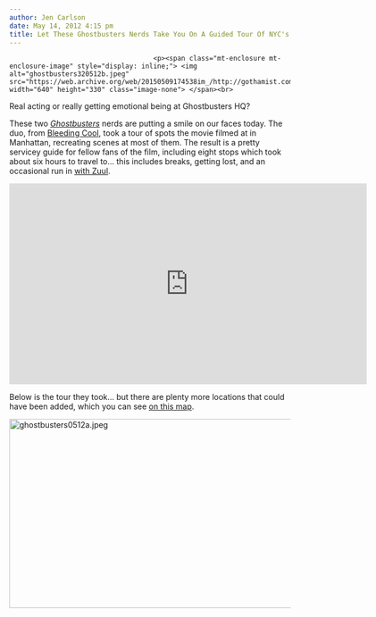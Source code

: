 ```yaml
---
author: Jen Carlson
date: May 14, 2012 4:15 pm
title: Let These Ghostbusters Nerds Take You On A Guided Tour Of NYC's Ghostbusters Locations
---
```


	
										<p><span class="mt-enclosure mt-enclosure-image" style="display: inline;"> <img alt="ghostbusters320512b.jpeg" src="https://web.archive.org/web/20150509174538im_/http://gothamist.com/attachments/arts_jen/ghostbusters320512b.jpeg" width="640" height="330" class="image-none"> </span><br>
<span class="photo_caption">Real acting or really getting emotional being at Ghostbusters HQ?</span></p>

<p>These two <a href="https://web.archive.org/web/20150509174538/http://gothamist.com/tags/ghostbusters"><em>Ghostbusters</em></a> nerds are putting a smile on our faces today. The duo, from <a href="https://web.archive.org/web/20150509174538/http://www.bleedingcool.com/">Bleeding Cool</a>, took a tour of spots the movie filmed at in Manhattan, recreating scenes at most of them. The result is a pretty servicey guide for fellow fans of the film, including eight stops which took about six hours to travel to... this includes breaks, getting lost, and an occasional run in <a href="https://web.archive.org/web/20150509174538/http://www.youtube.com/watch?v=vnTCajL7I_U&amp;feature=related">with Zuul</a>.</p>

<p><iframe width="640" height="360" src="https://web.archive.org/web/20150509174538if_/http://www.youtube.com/embed/c85kOdXyIpY" frameborder="0" allowfullscreen></iframe></p>

<p>Below is the tour they took... but there are plenty more locations that could have been added, which you can see <a href="https://web.archive.org/web/20150509174538/http://gothamist.com/2006/05/01/map_of_the_day_51.php">on this map</a>.</p>

<p><span class="mt-enclosure mt-enclosure-image" style="display: inline;"> <img alt="ghostbusters0512a.jpeg" src="https://web.archive.org/web/20150509174538im_/http://gothamist.com/attachments/arts_jen/ghostbusters0512a.jpeg" width="640" height="339" class="image-none"> </span><br>
</p>					
										
									
				